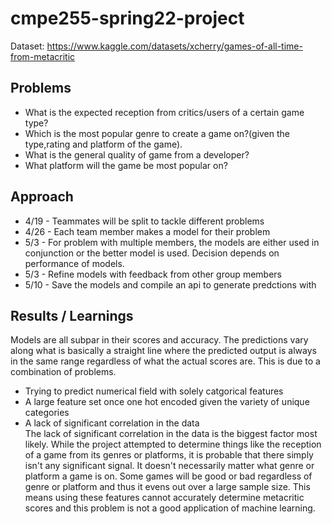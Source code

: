 # cmpe255-spring22-project
Dataset: https://www.kaggle.com/datasets/xcherry/games-of-all-time-from-metacritic

## Problems 
* What is the expected reception from critics/users of a certain game type?
* Which is the most popular genre to create a game on?(given the type,rating and platform of the game).
* What is the general quality of game from a developer?
* What platform will the game be most popular on?

## Approach
* 4/19 - Teammates will be split to tackle different problems
* 4/26 - Each team member makes a model for their problem
* 5/3 - For problem with multiple members, the models are either used in conjunction or the better model is used. Decision depends on performance of models.
* 5/3 - Refine models with feedback from other group members
* 5/10 - Save the models and compile an api to generate predctions with

## Results / Learnings
Models are all subpar in their scores and accuracy. The predictions vary along what is basically a straight line where the predicted output is always in the same range 
regardless of what the actual scores are. This is due to a combination of problems.
* Trying to predict numerical field with solely catgorical features
* A large feature set once one hot encoded given the variety of unique categories
* A lack of significant correlation in the data  
The lack of significant correlation in the data is the biggest factor most likely. While the project attempted to determine things like the reception of a game from 
its genres or platforms, it is probable that there simply isn't any significant signal. It doesn't necessarily matter what genre or platform a game is on. Some games 
will be good or bad regardless of genre or platform and thus it evens out over a large sample size. This means using these features cannot accurately determine 
metacritic scores and this problem is not a good application of machine learning.
